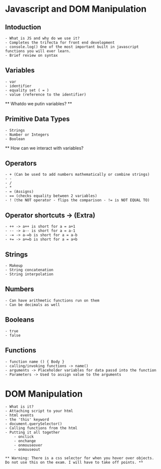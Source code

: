 # Javascript and DOM Manipulation

## Intoduction
    - What is JS and why do we use it? 
    - Completes the trifecta for front end development
    - console.log() One of the most important built in javascript functions you will ever learn. 
    - Brief review on syntax

## Variables
    - var
    - identifier
    - equality set ( = )
    - value (reference to the identifier)

** Whatdo we putin variables? **

## Primitive Data Types

    - Strings
    - Number or Integers
    - Boolean

** How can we interact with variables?

## Operators

    - + (Can be used to add numbers mathematically or combine strings)
    - -
    - /
    - *
    - = (Assigns)
    - == (checks equality between 2 variables)
    - ! (the NOT operator - flips the comparison - != is NOT EQUAL TO)

## Operator shortcuts -> (Extra)
    - ++ -> a++ is short for a = a+1
    - -- -> a-- is short for a = a-1
    - -= -> a-=b is short for a = a-b
    - += -> a+=b is short for a = a+b



## Strings

    - Makeup
    - String concatenation
    - String interpolation

## Numbers
    - Can have arithmetic functions run on them
    - Can be decimals as well

## Booleans
    - true 
    - false


## Functions
    - function name () { Body }
    - calling/invoking functions -> name()
    - arguments -> Placeholder variables for data passd into the function
    - Parameters -> Used to assign value to the arguments

# DOM Manipulation
    - What is it?
    - Attaching script to your html
    - html events
    - the 'this' keyword
    - document.querySelector()
    - Calling functions from the html
    - Putting it all together
        - onclick
        - onchange
        - onmouseover
        - onmouseout

    ** Warning: There is a css selector for when you hover over objects. Do not use this on the exam. I will have to take off points. **







